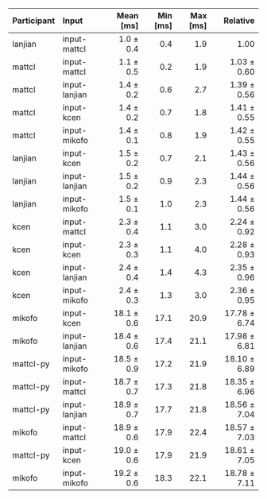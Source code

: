 | Participant | Input | Mean [ms] | Min [ms] | Max [ms] | Relative |
|:---|:---|---:|---:|---:|---:|
| lanjian | input-mattcl | 1.0 ± 0.4 | 0.4 | 1.9 | 1.00 |
| mattcl | input-mattcl | 1.1 ± 0.5 | 0.2 | 1.9 | 1.03 ± 0.60 |
| mattcl | input-lanjian | 1.4 ± 0.2 | 0.6 | 2.7 | 1.39 ± 0.56 |
| mattcl | input-kcen | 1.4 ± 0.2 | 0.7 | 1.8 | 1.41 ± 0.55 |
| mattcl | input-mikofo | 1.4 ± 0.1 | 0.8 | 1.9 | 1.42 ± 0.55 |
| lanjian | input-kcen | 1.5 ± 0.2 | 0.7 | 2.1 | 1.43 ± 0.56 |
| lanjian | input-lanjian | 1.5 ± 0.2 | 0.9 | 2.3 | 1.44 ± 0.56 |
| lanjian | input-mikofo | 1.5 ± 0.1 | 1.0 | 2.3 | 1.44 ± 0.56 |
| kcen | input-mattcl | 2.3 ± 0.4 | 1.1 | 3.0 | 2.24 ± 0.92 |
| kcen | input-kcen | 2.3 ± 0.3 | 1.1 | 4.0 | 2.28 ± 0.93 |
| kcen | input-lanjian | 2.4 ± 0.4 | 1.4 | 4.3 | 2.35 ± 0.96 |
| kcen | input-mikofo | 2.4 ± 0.3 | 1.3 | 3.0 | 2.36 ± 0.95 |
| mikofo | input-kcen | 18.1 ± 0.6 | 17.1 | 20.9 | 17.78 ± 6.74 |
| mikofo | input-lanjian | 18.4 ± 0.6 | 17.4 | 21.1 | 17.98 ± 6.81 |
| mattcl-py | input-mikofo | 18.5 ± 0.9 | 17.2 | 21.9 | 18.10 ± 6.89 |
| mattcl-py | input-mattcl | 18.7 ± 0.7 | 17.3 | 21.8 | 18.35 ± 6.96 |
| mattcl-py | input-lanjian | 18.9 ± 0.7 | 17.7 | 21.8 | 18.56 ± 7.04 |
| mikofo | input-mattcl | 18.9 ± 0.6 | 17.9 | 22.4 | 18.57 ± 7.03 |
| mattcl-py | input-kcen | 19.0 ± 0.6 | 17.9 | 21.9 | 18.61 ± 7.05 |
| mikofo | input-mikofo | 19.2 ± 0.6 | 18.3 | 22.1 | 18.78 ± 7.11 |
